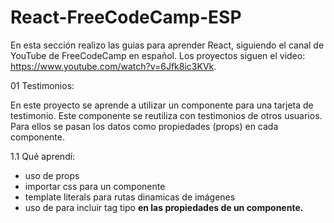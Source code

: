 # React-FreeCodeCamp-ESP

En esta sección realizo las guias para aprender React, siguiendo el canal de YouTube de FreeCodeCamp en español. Los proyectos siguen el video: https://www.youtube.com/watch?v=6Jfk8ic3KVk.

01 Testimonios:

En este proyecto se aprende a utilizar un componente para una tarjeta de testimonio. Este componente se reutiliza con testimonios de otros usuarios. Para ellos se pasan los datos como propiedades (props) en cada componente.

1.1 Qué aprendí:

- uso de props
- importar css para un componente
- template literals para rutas dinamicas de imágenes
- uso de <fragment /> para incluir tag tipo <strong> en las propiedades de un componente.
